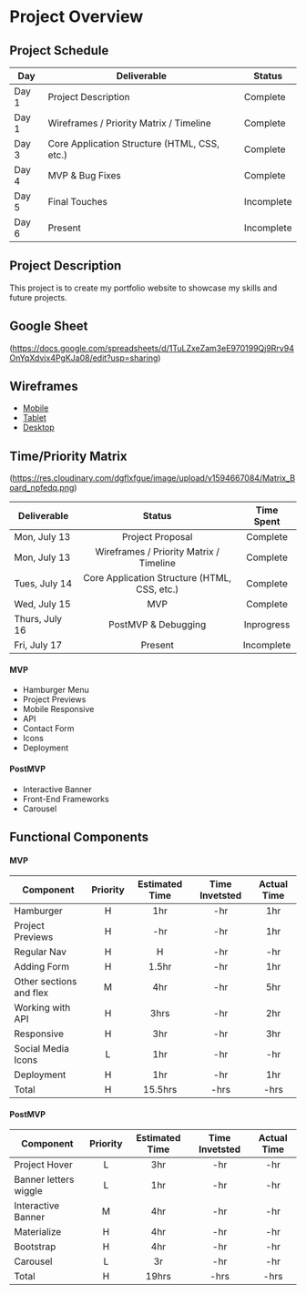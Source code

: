 # Project Overview

## Project Schedule

|  Day | Deliverable | Status
|---|---| ---|
|Day 1| Project Description | Complete
|Day 1| Wireframes / Priority Matrix / Timeline | Complete
|Day 3| Core Application Structure (HTML, CSS, etc.) | Complete
|Day 4| MVP & Bug Fixes | Complete
|Day 5| Final Touches | Incomplete
|Day 6| Present | Incomplete


## Project Description

This project is to create my portfolio website to showcase my skills and future projects.

## Google Sheet

(https://docs.google.com/spreadsheets/d/1TuLZxeZam3eE970199Qj9Rrv94OnYqXdvjx4PgKJa08/edit?usp=sharing)

## Wireframes

- [Mobile](https://res.cloudinary.com/dgflxfgue/image/upload/v1594665455/Moblie_Site_tnqk8m.png)
- [Tablet](https://res.cloudinary.com/dgflxfgue/image/upload/v1594665455/tablet_site_ouiaee.png)
- [Desktop](https://res.cloudinary.com/dgflxfgue/image/upload/v1594665455/desktop_site_foj419.png)

## Time/Priority Matrix
 (https://res.cloudinary.com/dgflxfgue/image/upload/v1594667084/Matrix_Board_npfedq.png)

 | Deliverable | Status | Time Spent|
 | --- | :---: |  :---: |
 | Mon, July 13 | Project Proposal| Complete|
 | Mon, July 13 | Wireframes / Priority Matrix / Timeline	 | Complete|
 | Tues, July 14| Core Application Structure (HTML, CSS, etc.)	 | Complete|
 | Wed, July 15 | MVP | Complete|
 | Thurs, July 16| PostMVP & Debugging | Inprogress|
 |Fri, July 17 | Present | Incomplete|

#### MVP

- Hamburger Menu
- Project Previews
- Mobile Responsive
- API
- Contact Form
- Icons
- Deployment
#### PostMVP

- Interactive Banner
- Front-End Frameworks
- Carousel

## Functional Components
#### MVP
| Component | Priority | Estimated Time | Time Invetsted | Actual Time |
| --- | :---: |  :---: | :---: | :---: |
| Hamburger | H | 1hr | -hr | 1hr|
| Project Previews | H | -hr | -hr | 1hr|
| Regular Nav | H | H | -hr | -hr|
| Adding Form | H | 1.5hr| -hr | 1hr |
| Other sections and flex| M | 4hr | -hr | 5hr|
| Working with API | H | 3hrs| -hr | 2hr |
| Responsive | H | 3hr | -hr | 3hr|
| Social Media Icons | L | 1hr | -hr | -hr|
| Deployment | H | 1hr | -hr | 1hr|
| Total | H | 15.5hrs| -hrs | -hrs |

#### PostMVP
| Component | Priority | Estimated Time | Time Invetsted | Actual Time |
| --- | :---: |  :---: | :---: | :---: |
| Project Hover | L | 3hr | -hr | -hr|
| Banner letters wiggle | L | 1hr | -hr | -hr|
| Interactive Banner | M | 4hr | -hr | -hr|
| Materialize | H | 4hr | -hr | -hr|
| Bootstrap | H | 4hr | -hr | -hr|
| Carousel| L | 3r | -hr | -hr|
| Total | H | 19hrs| -hrs | -hrs |
